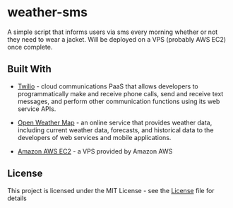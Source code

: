 # weather-sms

A simple script that informs users via sms every morning whether or not they need to wear a jacket. Will be deployed on a VPS (probably AWS EC2) once complete.

## Built With
* [Twilio](https://www.twilio.com/) - cloud communications PaaS that allows developers to programmatically make and receive phone calls, send and receive text messages, and perform other communication functions using its web service APIs.

* [Open Weather Map](https://openweathermap.org/) - an online service that provides weather data, including current weather data, forecasts, and historical data to the developers of web services and mobile applications.

* [Amazon AWS EC2](https://aws.amazon.com/ec2/) - a VPS provided by Amazon AWS

## License
This project is licensed under the MIT License - see the [License](LICENSE) file for details
